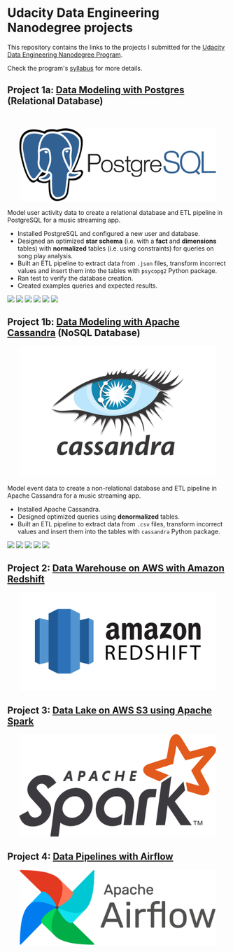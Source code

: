 # Udacity Data Engineering Nanodegree projects
This repository contains the links to the projects I submitted for the [Udacity Data Engineering Nanodegree Program](https://www.udacity.com/course/data-engineer-nanodegree--nd027). 

Check the program's [syllabus](https://d20vrrgs8k4bvw.cloudfront.net/documents/en-US/Data+Engineering+Nanodegree+Program+Syllabus.pdf) for more details.



## Project 1a: [Data Modeling with Postgres](https://github.com/nasseredine/udacity-dend-p1a) (Relational Database)


<br/>
<p align="center"><img src="./images/postgresql.png" width="450px"/></p>

Model user activity data to create a relational database and ETL pipeline in PostgreSQL for a music streaming app.
- Installed PostgreSQL and configured a new user and database.
- Designed an optimized **star schema** (i.e. with a **fact** and **dimensions** tables) with **normalized** tables (i.e. using constraints) for queries on song play analysis.
- Built an ETL pipeline to extract data from `.json` files, transform incorrect values and insert them into the tables with `psycopg2` Python package.
- Ran test to verify the database creation.
- Created examples queries and expected results.

![](https://img.shields.io/badge/Code-Python-informational?style=flat&logo=Python&logoColor=white&color=3776AB)
![](https://img.shields.io/badge/DB-PostgreSQL-informational?style=flat&logo=PostgreSQL&logoColor=white&color=336791)
![](https://img.shields.io/badge/Package-psycopg2-informational?style=flat&logoColor=white&color=336791)
![](https://img.shields.io/badge/DB_design-Star_schema-informational?style=flat&logoColor=white&color=336791)
![](https://img.shields.io/badge/DB_design-Normalization-informational?style=flat&logoColor=white&color=336791)
![](https://img.shields.io/badge/Process-ETL_pipeline-informational?style=flat&logoColor=white&color=336791)



## Project 1b: [Data Modeling with Apache Cassandra](https://github.com/nasseredine/udacity-dend-p1b) (NoSQL Database)



<p align="center"><img src="./images/apache_cassandra.png" width="450px"/></p>


Model event data to create a non-relational database and ETL pipeline in Apache Cassandra for a music streaming app.
- Installed Apache Cassandra.
- Designed optimized queries using **denormalized** tables.
- Built an ETL pipeline to extract data from `.csv` files, transform incorrect values and insert them into the tables with `cassandra` Python package.

![](https://img.shields.io/badge/Code-Python-informational?style=flat&logo=Python&logoColor=white&color=3776AB)
![](https://img.shields.io/badge/DB-Apache_Cassandra-informational?style=flat&logo=Apache%20Cassandra&logoColor=white&color=336791)
![](https://img.shields.io/badge/Package-cassandra-informational?style=flat&logoColor=white&color=336791)
![](https://img.shields.io/badge/DB_design-Denormalization-informational?style=flat&logoColor=white&color=336791)
![](https://img.shields.io/badge/Process-ETL_pipeline-informational?style=flat&logoColor=white&color=336791)


## Project 2: [Data Warehouse on AWS with Amazon Redshift](https://github.com/nasseredine/udacity-dend-p2)



<p align="center"><img src="./images/amazon_redshift.png" width="450px"/></p>





## Project 3: [Data Lake on AWS S3 using Apache Spark](https://github.com/nasseredine/udacity-dend-p3)



<p align="center"><img src="./images/apache_spark.png" width="450px"/></p>





## Project 4: [Data Pipelines with Airflow](https://github.com/nasseredine/udacity-dend-p4)



<p align="center"><img src="./images/apache_airflow.png" width="450px"/></p>


